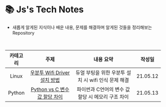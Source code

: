 # 📚 Js's Tech Notes

- 새롭게 알게된 지식이나 배운 내용, 문제를 해결하며 알게된 것들을 정리해보는 Repository

<br>

| 카테고리 |                                  주제                                   |                      내용 요약                      |  작성일  |
| :------: | :---------------------------------------------------------------------: | :-------------------------------------------------: | :------: |
|  Linux   |      [우분투 Wifi Driver 설치 방법](Linux/wifi_driver_install.md)       | 듀얼 부팅을 위한 우분투 설치 시 wifi 인식 문제 해결 | 21.05.12 |
|  Python  | [Python vs C 변수 값 할당 차이](Python/python_vs_c_value_allocation.md) |  파이썬과 C언어의 변수 값 할당 시 메모리 구조 차이  | 21.05.13 |
